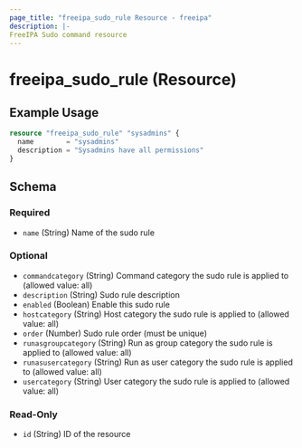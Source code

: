 ```yaml
---
page_title: "freeipa_sudo_rule Resource - freeipa"
description: |-
FreeIPA Sudo command resource
---
```


# freeipa_sudo_rule (Resource)



## Example Usage

```terraform
resource "freeipa_sudo_rule" "sysadmins" {
  name        = "sysadmins"
  description = "Sysadmins have all permissions"
}
```




<!-- schema generated by tfplugindocs -->
## Schema

### Required

- `name` (String) Name of the sudo rule

### Optional

- `commandcategory` (String) Command category the sudo rule is applied to (allowed value: all)
- `description` (String) Sudo rule description
- `enabled` (Boolean) Enable this sudo rule
- `hostcategory` (String) Host category the sudo rule is applied to (allowed value: all)
- `order` (Number) Sudo rule order (must be unique)
- `runasgroupcategory` (String) Run as group category the sudo rule is applied to (allowed value: all)
- `runasusercategory` (String) Run as user category the sudo rule is applied to (allowed value: all)
- `usercategory` (String) User category the sudo rule is applied to (allowed value: all)

### Read-Only

- `id` (String) ID of the resource
